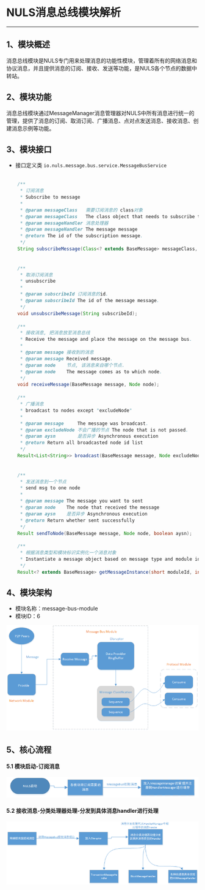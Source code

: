 # NULS消息总线模块解析
---

## 1、模块概述

​	消息总线模块是NULS专门用来处理消息的功能性模块，管理着所有的网络消息和协议消息，并且提供消息的订阅、接收、发送等功能，是NULS各个节点的数据中转站。

## 2、模块功能

​	消息总线模块通过MessageManager消息管理器对NULS中所有消息进行统一的管理，提供了消息的订阅、取消订阅、广播消息、点对点发送消息、接收消息、创建消息示例等功能。

## 3、模块接口

- 接口定义类 `io.nuls.message.bus.service.MessageBusService`

```java

    /**
     * 订阅消息
     * Subscribe to message
     *
     * @param messageClass   需要订阅消息的 class对象
     * @param messageClass   The class object that needs to subscribe to the message.
     * @param messageHandler 消息处理器
     * @param messageHandler The message message
     * @return The id of the subscription message.
     */
    String subscribeMessage(Class<? extends BaseMessage> messageClass, NulsMessageHandler<? extends BaseMessage> messageHandler);


    /**
     * 取消订阅消息
     * unsubscribe
     *
     * @param subscribeId 订阅消息的id.
     * @param subscribeId The id of the message message.
     */
    void unsubscribeMessage(String subscribeId);

    /**
     * 接收消息, 把消息放至消息总线
     * Receive the message and place the message on the message bus.
     *
     * @param message 接收到的消息
     * @param message Received message.
     * @param node    节点, 该消息来自哪个节点.
     * @param node    The message comes as to which node.
     */
    void receiveMessage(BaseMessage message, Node node);

    /**
     * 广播消息
     * broadcast to nodes except "excludeNode"
     *
     * @param message     The message was broadcast.
     * @param excludeNode 不会广播的节点 The node that is not passed.
     * @param aysn        是否异步 Asynchronous execution
     * @return Return all broadcasted node id list
     */
    Result<List<String>> broadcast(BaseMessage message, Node excludeNode, boolean aysn, int percent);


    /**
     * 发送消息到一个节点
     * send msg to one node
     *
     * @param message The message you want to sent
     * @param node    The node that received the message
     * @param aysn    是否异步 Asynchronous execution
     * @return Return whether sent successfully
     */
    Result sendToNode(BaseMessage message, Node node, boolean aysn);

    /**
     * 根据消息类型和模块标识实例化一个消息对象
     * Instantiate a message object based on message type and module identity.
     */
    Result<? extends BaseMessage> getMessageInstance(short moduleId, int type);
```

## 4、模块架构

- 模块名称：message-bus-module
- 模块ID：6

![mbarchitecture](message_bus/Architecture.png)

## 5、核心流程

#### 5.1 模块启动-订阅消息

![MessageBus流程1](message_bus/Diagram_1.png)



#### 5.2 接收消息-分类处理器处理-分发到具体消息handler进行处理

![MessageBus流程2](message_bus/Diagram_2.png)
